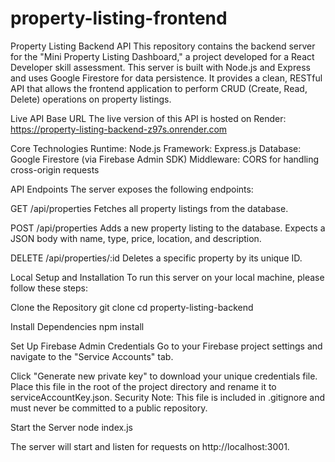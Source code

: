# property-listing-frontend
Property Listing Backend API
This repository contains the backend server for the "Mini Property Listing Dashboard," a project developed for a React Developer skill assessment.
This server is built with Node.js and Express and uses Google Firestore for data persistence. It provides a clean, RESTful API that allows the frontend application to perform CRUD (Create, Read, Delete) operations on property listings.

Live API Base URL
The live version of this API is hosted on Render:
https://property-listing-backend-z97s.onrender.com

Core Technologies
Runtime: Node.js
Framework: Express.js
Database: Google Firestore (via Firebase Admin SDK)
Middleware: CORS for handling cross-origin requests

API Endpoints
The server exposes the following endpoints:

GET /api/properties
Fetches all property listings from the database.

POST /api/properties
Adds a new property listing to the database. Expects a JSON body with name, type, price, location, and description.

DELETE /api/properties/:id
Deletes a specific property by its unique ID.

Local Setup and Installation
To run this server on your local machine, please follow these steps:

Clone the Repository
git clone <your-repo-url>
cd property-listing-backend

Install Dependencies
npm install

Set Up Firebase Admin Credentials
Go to your Firebase project settings and navigate to the "Service Accounts" tab.

Click "Generate new private key" to download your unique credentials file.
Place this file in the root of the project directory and rename it to serviceAccountKey.json.
Security Note: This file is included in .gitignore and must never be committed to a public repository.

Start the Server
node index.js

The server will start and listen for requests on http://localhost:3001.
